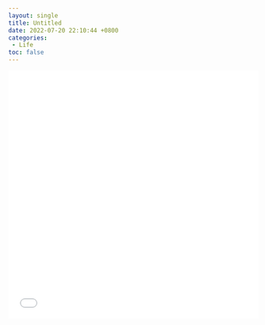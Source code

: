```yaml
---
layout: single
title: Untitled
date: 2022-07-20 22:10:44 +0800
categories: 
 - Life
toc: false
---
```



<iframe src="//player.bilibili.com/player.html?aid=457697599&bvid=BV1U5411L77d&cid=252243787&page=1" allowfullscreen="allowfullscreen" width="100%" height="500" scrolling="no" frameborder="0" sandbox="allow-top-navigation allow-same-origin allow-forms allow-scripts"> </iframe>